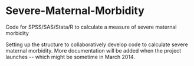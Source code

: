 Severe-Maternal-Morbidity
=========================

Code for SPSS/SAS/Stata/R to calculate a measure of severe maternal morbidity

Setting up the structure to collaboratively develop code to calculate severe maternal morbidity.
More documentation will be added when the project launches -- which might be sometime in March 2014.
